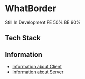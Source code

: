 # WhatBorder
Still In Development
FE 50% BE 90%

## Tech Stack
## Information

- [Information about Client](https://github.com/Z4nR/WhatBorder/tree/main/client)
- [Information about Server](https://github.com/Z4nR/WhatBorder/tree/main/server)
